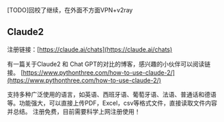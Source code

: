 [TODO]回校了继续，在外面不方面VPN+v2ray
## Claude2
注册链接：[https://claude.ai/chats](https://claude.ai/chats)

有一篇关于Claude2 和 Chat GPT的对比的博客，感兴趣的小伙伴可以阅读链接。 [https://www.pythonthree.com/how-to-use-claude-2/](https://www.pythonthree.com/how-to-use-claude-2/)

支持多种广泛使用的语言，如英语、西班牙语、葡萄牙语、法语、普通话和德语等。功能强大，可以直接上传PDF，Excel，csv等格式文件，直接读取文件内容并总结。 注册免费，目前需要科学上网注册使用！

